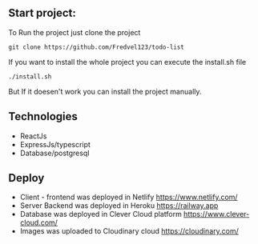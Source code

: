 ## Start project:

To Run the project just clone the project

```shell
git clone https://github.com/Fredvel123/todo-list
```

If you want to install the whole project you can execute the install.sh file

```shell
./install.sh
```

But If it doesen't work you can install the project manually.

## Technologies

- ReactJs
- ExpressJs/typescript
- Database/postgresql

## Deploy

- Client - frontend was deployed in Netlify https://www.netlify.com/
- Server Backend was deployed in Heroku https://railway.app
- Database was deployed in Clever Cloud platform https://www.clever-cloud.com/
- Images was uploaded to Cloudinary cloud https://cloudinary.com/
